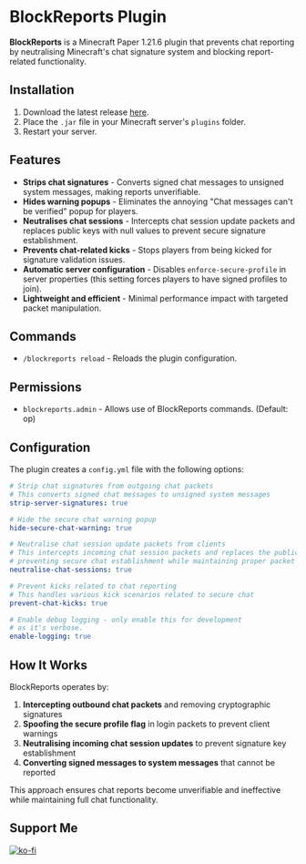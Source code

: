 # BlockReports Plugin
**BlockReports** is a Minecraft Paper 1.21.6 plugin that prevents chat reporting by neutralising Minecraft's chat signature system and blocking report-related functionality.

## Installation
1. Download the latest release [here](https://github.com/Jelly-Pudding/BlockReports/releases/latest).
2. Place the `.jar` file in your Minecraft server's `plugins` folder.
3. Restart your server.

## Features
* **Strips chat signatures** - Converts signed chat messages to unsigned system messages, making reports unverifiable.
* **Hides warning popups** - Eliminates the annoying "Chat messages can't be verified" popup for players.
* **Neutralises chat sessions** - Intercepts chat session update packets and replaces public keys with null values to prevent secure signature establishment.
* **Prevents chat-related kicks** - Stops players from being kicked for signature validation issues.
* **Automatic server configuration** - Disables `enforce-secure-profile` in server properties (this setting forces players to have signed profiles to join).
* **Lightweight and efficient** - Minimal performance impact with targeted packet manipulation.

## Commands
* `/blockreports reload` - Reloads the plugin configuration.

## Permissions
* `blockreports.admin` - Allows use of BlockReports commands. (Default: op)

## Configuration
The plugin creates a `config.yml` file with the following options:

```yaml
# Strip chat signatures from outgoing chat packets
# This converts signed chat messages to unsigned system messages
strip-server-signatures: true

# Hide the secure chat warning popup
hide-secure-chat-warning: true

# Neutralise chat session update packets from clients  
# This intercepts incoming chat session packets and replaces the public key with null,
# preventing secure chat establishment while maintaining proper packet flow to avoid kick issues
neutralise-chat-sessions: true

# Prevent kicks related to chat reporting
# This handles various kick scenarios related to secure chat
prevent-chat-kicks: true

# Enable debug logging - only enable this for development
# as it's verbose.
enable-logging: true
```

## How It Works
BlockReports operates by:
1. **Intercepting outbound chat packets** and removing cryptographic signatures
2. **Spoofing the secure profile flag** in login packets to prevent client warnings
3. **Neutralising incoming chat session updates** to prevent signature key establishment
4. **Converting signed messages to system messages** that cannot be reported

This approach ensures chat reports become unverifiable and ineffective while maintaining full chat functionality.

## Support Me
[![ko-fi](https://ko-fi.com/img/githubbutton_sm.svg)](https://ko-fi.com/K3K715TC1R)
